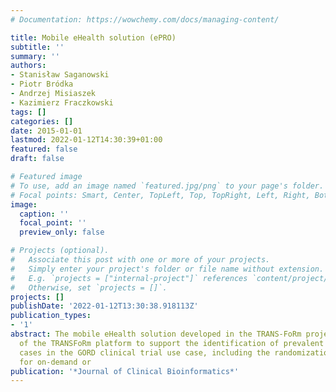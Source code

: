 ```yaml
---
# Documentation: https://wowchemy.com/docs/managing-content/

title: Mobile eHealth solution (ePRO)
subtitle: ''
summary: ''
authors:
- Stanisław Saganowski
- Piotr Bródka
- Andrzej Misiaszek
- Kazimierz Fraczkowski
tags: []
categories: []
date: 2015-01-01
lastmod: 2022-01-12T14:30:39+01:00
featured: false
draft: false

# Featured image
# To use, add an image named `featured.jpg/png` to your page's folder.
# Focal points: Smart, Center, TopLeft, Top, TopRight, Left, Right, BottomLeft, Bottom, BottomRight.
image:
  caption: ''
  focal_point: ''
  preview_only: false

# Projects (optional).
#   Associate this post with one or more of your projects.
#   Simply enter your project's folder or file name without extension.
#   E.g. `projects = ["internal-project"]` references `content/project/deep-learning/index.md`.
#   Otherwise, set `projects = []`.
projects: []
publishDate: '2022-01-12T13:30:38.918113Z'
publication_types:
- '1'
abstract: The mobile eHealth solution developed in the TRANS-FoRm project is part
  of the TRANSFoRm platform to support the identification of prevalent and incident
  cases in the GORD clinical trial use case, including the randomization of patients
  for on-demand or
publication: '*Journal of Clinical Bioinformatics*'
---
```

